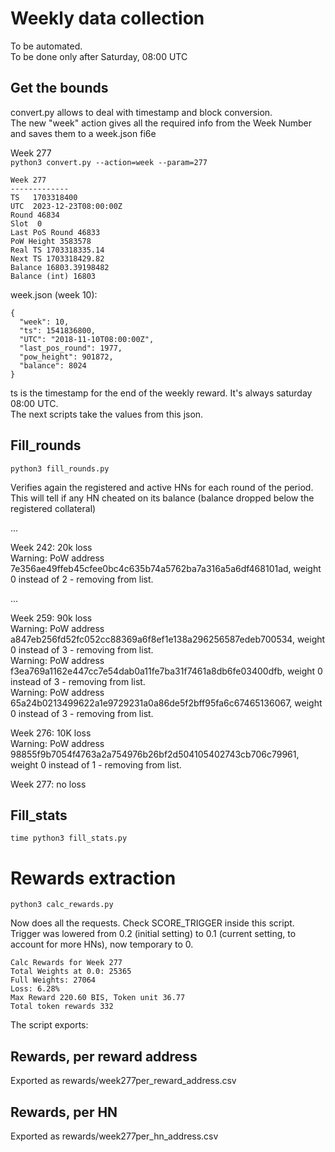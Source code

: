 # Weekly data collection

To be automated.  
To be done only after Saturday, 08:00 UTC


## Get the bounds

convert.py allows to deal with timestamp and block conversion.  
The new "week" action gives all the required info from the Week Number and saves them to a week.json fi6e

Week 277  
`python3 convert.py --action=week --param=277`

```
Week 277
-------------
TS   1703318400
UTC  2023-12-23T08:00:00Z
Round 46834
Slot  0
Last PoS Round 46833
PoW Height 3583578
Real TS 1703318335.14
Next TS 1703318429.82
Balance 16803.39198482
Balance (int) 16803
```

week.json (week 10):
```
{
  "week": 10,
  "ts": 1541836800,
  "UTC": "2018-11-10T08:00:00Z",
  "last_pos_round": 1977,
  "pow_height": 901872,
  "balance": 8024
}
```
 
ts is the timestamp for the end of the weekly reward. It's always saturday 08:00 UTC.  
The next scripts take the values from this json.

## Fill_rounds

`python3 fill_rounds.py`  

Verifies again the registered and active HNs for each round of the period.   
This will tell if any HN cheated on its balance (balance dropped below the registered collateral)

...


Week 242:  20k loss  
Warning: PoW address 7e356ae49ffeb45cfee0bc4c635b74a5762ba7a316a5a6df468101ad, weight 0 instead of 2 - removing from list.

... 

Week 259:  90k loss  
Warning: PoW address a847eb256fd52fc052cc88369a6f8ef1e138a296256587edeb700534, weight 0 instead of 3 - removing from list.  
Warning: PoW address f3ea769a1162e447cc7e54dab0a11fe7ba31f7461a8db6fe03400dfb, weight 0 instead of 3 - removing from list.  
Warning: PoW address 65a24b0213499622a1e9729231a0a86de5f2bff95fa6c67465136067, weight 0 instead of 3 - removing from list.  

Week 276: 10K loss  
Warning: PoW address 98855f9b7054f4763a2a754976b26bf2d504105402743cb706c79961, weight 0 instead of 1 - removing from list.  

Week 277: no loss  


## Fill_stats

`time python3 fill_stats.py`  

# Rewards extraction

`python3 calc_rewards.py`

Now does all the requests. Check SCORE_TRIGGER inside this script.  
Trigger was lowered from 0.2 (initial setting) to 0.1 (current setting, to account for more HNs), now temporary to 0.

```
Calc Rewards for Week 277
Total Weights at 0.0: 25365
Full Weights: 27064
Loss: 6.28%
Max Reward 220.60 BIS, Token unit 36.77
Total token rewards 332

```

The script exports:
 
## Rewards, per reward address  
Exported as rewards/week277per_reward_address.csv

## Rewards, per HN
Exported as rewards/week277per_hn_address.csv
